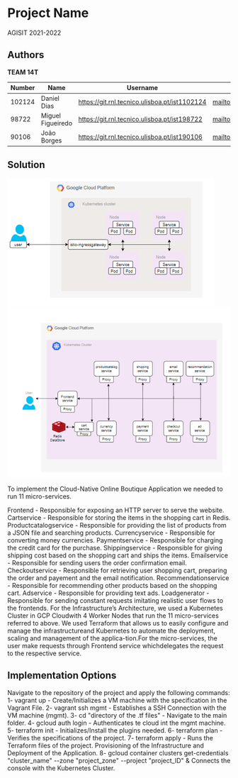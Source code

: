 # Project Name

AGISIT 2021-2022


## Authors

**TEAM 14T**

| Number | Name              | Username                                        | Email                                               |
| -------|-------------------|-------------------------------------------------| ----------------------------------------------------|
| 102124 | Daniel Dias       | <https://git.rnl.tecnico.ulisboa.pt/ist1102124> | <mailto:daniel.g.dias@tecnico.ulisboa.pt>           |
| 98722  | Miguel Figueiredo | <https://git.rnl.tecnico.ulisboa.pt/ist198722>  | <mailto:miguel.r.figueiredo@tecnico.ulisboa.pt>     |
| 90106  | João Borges       | <https://git.rnl.tecnico.ulisboa.pt/ist190106>  | <mailto:joaomborges@tecnico.ulisboa.pt>             |



## Solution

![Diagram](diagram2.png)
![Diagram](diagram_of_solution.png)

To implement the Cloud-Native Online Boutique Application we needed to run 11 micro-services.

Frontend - Responsible for exposing an HTTP server to serve the website.
Cartservice - Responsible for storing the items in the shopping cart in Redis.
Productcatalogservice - Responsible for providing the list of products from a JSON file and searching products.
Currencyservice - Responsible for converting money currencies.
Paymentservice - Responsible for charging the credit card for the purchase.
Shippingservice - Responsible for giving shipping cost based on the shopping cart and ships the items.
Emailservice - Responsible for sending users the order confirmation email.
Checkoutservice - Responsible for retrieving user shopping cart, preparing the order and payement and the email notification.
Recommendationservice - Responsible for recommending other products based on the shopping cart.
Adservice - Responsible for providing text ads.
Loadgenerator - Responsible for sending constant requests imitating realistic user flows to the frontends.
For the Infrastructure’s Architecture, we used a Kubernetes Cluster in GCP Cloudwith 4 Worker Nodes that run the 11 micro-services referred to above.
We used Terraform that allows us to easily configure and manage the infrastructureand Kubernetes to automate the deployment, scaling and management of the applica-tion.For the micro-services,  the user make requests through Frontend service whichdelegates the request to the respective service.


## Implementation Options
Navigate to the repository of the project and apply the following commands:
1- vagrant up - Create/Initializes a VM machine with the specification in the Vagrant File.
2- vagrant ssh mgmt - Establishes a SSH Connection with the VM machine (mgmt).
3- cd "directory of the .tf files" - Navigate to the main folder.
4- gcloud auth login - Authenticates te cloud int the mgmt machine.
5- terraform init - Initializes/Install the plugins needed.
6- terraform plan - Verifies the specifications of the project.
7- terraform apply - Runs the Terraform files of the project. Provisioning of the Infrastructure and Deployment of the Application.
8- gcloud container clusters get-credentials "cluster_name" --zone "project_zone" --project "project_ID" & Connects the console with the Kubernetes Cluster.

